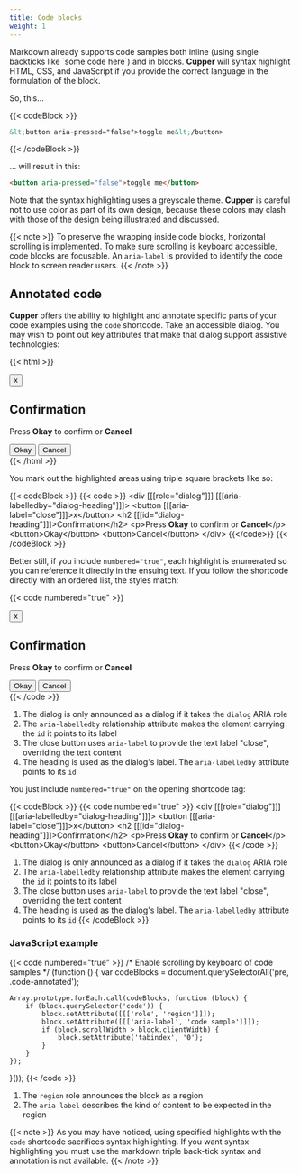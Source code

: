 ```yaml
---
title: Code blocks
weight: 1
---
```


Markdown already supports code samples both inline (using single backticks like \`some code here\`) and in blocks. **Cupper** will syntax highlight HTML, CSS, and JavaScript if you provide the correct language in the formulation of the block.

So, this&hellip;

{{< codeBlock >}}
```html
&lt;button aria-pressed="false">toggle me&lt;/button>
```
{{< /codeBlock >}}

&hellip; will result in this:

```html
<button aria-pressed="false">toggle me</button>
```

Note that the syntax highlighting uses a greyscale theme. **Cupper** is careful not to use color as part of its own design, because these colors may clash with those of the design being illustrated and discussed.

{{< note >}}
To preserve the wrapping inside code blocks, horizontal scrolling is implemented. To make sure scrolling is keyboard accessible, code blocks are focusable. An `aria-label` is provided to identify the code block to screen reader users.
{{< /note >}}

## Annotated code

**Cupper** offers the ability to highlight and annotate specific parts of your code examples using the `code` shortcode. Take an accessible dialog. You may wish to point out key attributes that make that dialog support assistive technologies:

{{< html >}}
<div ((role="dialog")) ((aria-labelledby="dialog-heading"))>
  <button ((aria-label="close"))>x</button>
  <h2 ((id="dialog-heading"))>Confirmation</h2>
  <p>Press <strong>Okay</strong> to confirm or <strong>Cancel</strong></p>
  <button>Okay</button>
  <button>Cancel</button>
</div>
{{< /html >}}

You mark out the highlighted areas using triple square brackets like so:

{{< codeBlock >}}
&#x7b;{&lt; code >}}
&lt;div [[[role="dialog"]]] [[[aria-labelledby="dialog-heading"]]]>
    &lt;button [[[aria-label="close"]]]>x&lt;/button>
    &lt;h2 [[[id="dialog-heading"]]]>Confirmation&lt;/h2>
    &lt;p>Press <strong>Okay</strong> to confirm or <strong>Cancel</strong>&lt;/p>
    &lt;button>Okay&lt;/button>
    &lt;button>Cancel&lt;/button>
&lt;/div>
&#x7b;{&lt;/code>}}
{{< /codeBlock >}}

Better still, if you include `numbered="true"`, each highlight is enumerated so you can reference it directly in the ensuing text. If you follow the shortcode directly with an ordered list, the styles match:

{{< code numbered="true" >}}
<div [[[role="dialog"]]] [[[aria-labelledby="dialog-heading"]]]>
  <button [[[aria-label="close"]]]>x</button>
  <h2 [[[id="dialog-heading"]]]>Confirmation</h2>
  <p>Press <strong>Okay</strong> to confirm or <strong>Cancel</strong></p>
  <button>Okay</button>
  <button>Cancel</button>
</div>
{{< /code >}}

1. The dialog is only announced as a dialog if it takes the `dialog` ARIA role
2. The `aria-labelledby` relationship attribute makes the element carrying the `id` it points to its label
3. The close button uses `aria-label` to provide the text label "close", overriding the text content
4. The heading is used as the dialog's label. The `aria-labelledby` attribute points to its `id`

You just include `numbered="true"` on the opening shortcode tag:

{{< codeBlock >}}
&#x7b;{&lt; code numbered="true" >}}
&lt;div [[[role="dialog"]]] [[[aria-labelledby="dialog-heading"]]]>
    &lt;button [[[aria-label="close"]]]>x&lt;/button>
    &lt;h2 [[[id="dialog-heading"]]]>Confirmation&lt;/h2>
    &lt;p>Press <strong>Okay</strong> to confirm or <strong>Cancel</strong>&lt;/p>
    &lt;button>Okay&lt;/button>
    &lt;button>Cancel&lt;/button>
&lt;/div>
&#x7b;{&lt; /code >}}

1. The dialog is only announced as a dialog if it takes the `dialog` ARIA role
2. The `aria-labelledby` relationship attribute makes the element carrying the `id` it points to its label
3. The close button uses `aria-label` to provide the text label "close", overriding the text content
4. The heading is used as the dialog's label. The `aria-labelledby` attribute points to its `id`
{{< /codeBlock >}}

### JavaScript example

{{< code numbered="true" >}}
/* Enable scrolling by keyboard of code samples */
(function () {
    var codeBlocks = document.querySelectorAll('pre, .code-annotated');

    Array.prototype.forEach.call(codeBlocks, function (block) {
        if (block.querySelector('code')) {
            block.setAttribute([[['role', 'region']]]);
            block.setAttribute([[['aria-label', 'code sample']]]);
            if (block.scrollWidth > block.clientWidth) {
                block.setAttribute('tabindex', '0');
            }
        }
    });
}());
{{< /code >}}

1. The `region` role announces the block as a region
2. The `aria-label` describes the kind of content to be expected in the region

{{< note >}}
As you may have noticed, using specified highlights with the `code` shortcode sacrifices syntax highlighting. If you want syntax highlighting you must use the markdown triple back-tick syntax and annotation is not available.
{{< /note >}}
